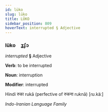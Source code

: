 ```yaml
---
id: lüko
slug: lüko
title: LÜKO
sidebar_position: 809
hoverText: interrupted § Adjective
---
```


### lüko&emsp;<span kind="abugida">ʓʄɔ</span>

*interrupted* **§** Adjective

**Verb**: to be interrupted

**Noun**: interruption

**Modifier**: interrupted

Hindi रुका rukā (perfective of रुकना ruknā) [ɾʊ.käː]

*Indo-Iranian Language Family*